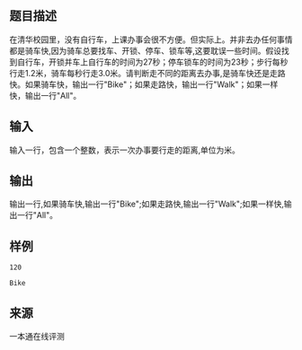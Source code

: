 ## 题目描述

在清华校园里，没有自行车，上课办事会很不方便。但实际上。并非去办任何事情都是骑车快,因为骑车总要找车、开锁、停车、锁车等,这要耽误一些时间。假设找到自行车，开锁并车上自行车的时间为27秒；停车锁车的时间为23秒；步行每秒行走1.2米，骑车每秒行走3.0米。请判断走不同的距离去办事,是骑车快还是走路快。如果骑车快，输出一行"Bike"；如果走路快，输出一行"Walk"；如果一样快，输出一行"All"。

## 输入

输入一行，包含一个整数，表示一次办事要行走的距离,单位为米。

## 输出

输出一行,如果骑车快,输出一行"Bike";如果走路快,输出一行"Walk";如果一样快,输出一行"All"。

## 样例

```input1
120
```

```output1
Bike
```


 ## 来源

 一本通在线评测 